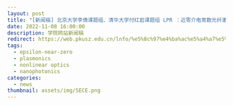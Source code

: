 ```yaml
---
layout: post
title: "[新闻稿] 北京大学李倩课题组、清华大学付红岩课题组 LPR ：近零介电常数光纤激光器的类﹣超导量子干涉仪行为"
date: 2022-11-08 16:00:00
description: 学院网站新闻稿
redirect: https://web.pkusz.edu.cn/lnfo/%e5%8c%97%e4%ba%ac%e5%a4%a7%e5%ad%a6%e6%9d%8e%e5%80%a9%e8%af%be%e9%a2%98%e7%bb%84%e3%80%81%e6%b8%85%e5%8d%8e%e5%a4%a7%e5%ad%a6%e4%bb%98%e7%ba%a2%e5%b2%a9%e8%af%be%e9%a2%98%e7%bb%84-lpr-%ef%bc%9a/
tags:
  - epsilon-near-zero
  - plasmonics
  - nonlinear optics
  - nanophotonics
categories:
  - news
thumbnail: assets/img/SECE.png
---
```

